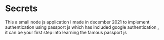 # Secrets
This a small node js application I made in december 2021 to implement authentication using passport js which has included google authentication , it can be your first step into learning the famous passport js
